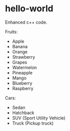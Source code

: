 hello-world
==============

Enhanced c++ code.

Fruits:
- Apple
- Banana
- Orange
- Strawberry
- Grapes
- Watermelon
- Pineapple
- Mango
- Blueberry
- Raspberry

Cars:
 - Sedan
 - Hatchback
 - SUV (Sport Utility Vehicle)
 - Truck (Pickup truck)
 <!-- - Van
 - Convertible
 - Coupe
 - Wagon (Estate)
 - Minivan
 - Crossover -->